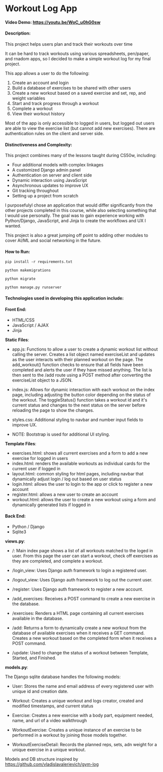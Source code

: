 # Workout Log App

#### Video Demo: https://youtu.be/WoC_u0hG0sw

#### Description:

This project helps users plan and track their workouts over time

It can be hard to track workouts using various spreadsheets, pen/paper, and rnadom apps, so I decided to make a simple workout log for my final project.

This app allows a user to do the following:
1. Create an account and login
2. Build a database of exercises to be shared with other users
3. Create a new workout based on a saved exercise and set, rep, and weight variables
4. Start and track progress through a workout
5. Complete a workout
6. View their workout history

Most of the app is only accessible to logged in users, but logged out users are able to view the exercise list (but cannot add new exercises). There are authentication rules on the client and server side.

#### Distinctiveness and Complexity:

 This project combines many of the lessons taught during CS50w, including:

 * Four additional models with complex linkages
 * A customized Django admin panel
 * Authentication on server and client side
 * Dynamic interaction using JavaScript
 * Asynchronous updates to improve UX
 * Git tracking throughout
 * Setting up a project from scratch

 I purposefulyl chose an application that would differ significantly from the other projects completed in this course, while also selecting something that I would use personally. The goal was to gain experience working with Python/Django, JavaScript, and Jinja to create the workflows and UX I wanted.

 This project is also a great jumping off point to adding other modules to cover AI/ML and social networking in the future.

#### How to Run:

```pip install -r requirements.txt```

```python makemigrations```

```python migrate```

```python manage.py runserver```

#### Technologies used in developing this application include:

#### Front End:
* HTML/CSS
* JavaScript / AJAX
* Jinja

**Static Files**:
* app.js: Functions to allow a user to create a dynamic workout list without calling the server. Creates a list object named exerciseList and updates as the user interacts with their planned workout on the page. The add_workout() function checks to ensure that all fields have been completed and alerts the user if they have missed anything. The list is then sent to the /add route using a POST method after converting the exerciseList object to a JSON.

* index.js: Allows for dynamic interaction with each workout on the index page, including adjusting the button color depending on the status of the workout. The toggleStatus() function takes a workout id and it's current status and changes to the next status on the server before reloading the page to show the changes.

* styles.css: Additional styling to navbar and number input fields to improve UX.

* NOTE: Bootstrap is used for additional UI styling.

**Template Files**:
* exercises.html: shows all current exercises and a form to add a new exercise for logged in users
* index.html: renders the available workouts as individual cards for the current user if logged in
* layout.html: common styling for html pages, including navbar that dynamically adjust login / log out based on user status
* login.html: allows the user to login to the app or click to register a new account
* register.html: allows a new user to create an account
* workout.html: allows the user to create a new workout using a form and dynamically generated lists if logged in

#### Back End:
* Python / Django
* Sqlite3

**views.py**:

* /: Main index page shows a list of all workouts matched to the loged in user. From this page the user can start a workout, check off exercises as they are completed, and complete a workout.

* /login_view: Uses Django auth framework to login a registered user.

* /logout_view: Uses Django auth framework to log out the current user.

* /register: Uses Django auth framework to register a new account.

* /add_exercises: Receives a POST command to create a new exercise in the database.

* /exercises: Renders a HTML page containing all current exercises available in the database.

* /add: Returns a form to dynamically create a new workout from the database of available exercises when it receives a GET command. Creates a new workout based on the completed form when it receives a POST command.

* /update: Used to change the status of a workout between Template, Started, and Finished.

**models.py**:

The Django sqlite database handles the following models:

* User: Stores the name and email address of every registered user with unique id and creation date.

* Workout: Creates a unique workout and logs creator, created and modified timestamps, and current status

* Exercise: Creates a new exercise with a body part, equipment needed, name, and url of a video walkthrough

* WorkoutExercise: Creates a unique instance of an exercise to be performed in a workout by joining those models together.

* WorkoutExerciseDetail: Records the planned reps, sets, adn weight for a unique exercise in a unique workout.


Models and DB structure inspired by https://github.com/vladislavalerievich/gym-log